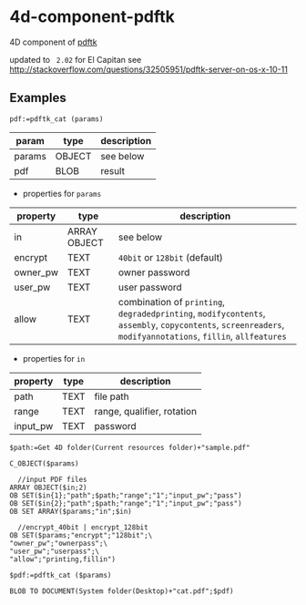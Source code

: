 # 4d-component-pdftk
4D component of [pdftk](https://www.pdflabs.com/tools/pdftk-server/)

updated to `` 2.02`` for El Capitan see http://stackoverflow.com/questions/32505951/pdftk-server-on-os-x-10-11

Examples
---

```
pdf:=pdftk_cat (params)
```

param|type|description
------------|------------|----
params|OBJECT|see below
pdf|BLOB|result

* properties for ``params``

property|type|description
------------|------------|----
in|ARRAY OBJECT|see below
encrypt|TEXT|``40bit`` or ``128bit`` (default)
owner_pw|TEXT|owner password
user_pw|TEXT|user password
allow|TEXT|combination of ``printing``, ``degradedprinting``, ``modifycontents``, ``assembly``, ``copycontents``, ``screenreaders``, ``modifyannotations``, ``fillin``, ``allfeatures``

* properties for ``in``

property|type|description
------------|------------|----
path|TEXT|file path
range|TEXT|range, qualifier, rotation
input_pw|TEXT|password

```
$path:=Get 4D folder(Current resources folder)+"sample.pdf"

C_OBJECT($params)

  //input PDF files
ARRAY OBJECT($in;2)
OB SET($in{1};"path";$path;"range";"1";"input_pw";"pass")
OB SET($in{2};"path";$path;"range";"1";"input_pw";"pass")
OB SET ARRAY($params;"in";$in)

  //encrypt_40bit | encrypt_128bit
OB SET($params;"encrypt";"128bit";\
"owner_pw";"ownerpass";\
"user_pw";"userpass";\
"allow";"printing,fillin")

$pdf:=pdftk_cat ($params)

BLOB TO DOCUMENT(System folder(Desktop)+"cat.pdf";$pdf)
```
